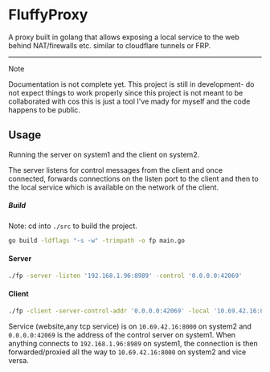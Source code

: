 # FluffyProxy

A proxy built in golang that allows exposing a local service to the
web behind NAT/firewalls etc. similar to cloudflare tunnels or FRP.

<hr />

> [!NOTE]
> Documentation is not complete yet. This project is still in
> development- do not expect things to work properly since this
> project is not meant to be collaborated with cos this is just a tool
> I've mady for myself and the code happens to be public.

## Usage

Running the server on system1 and the client on system2.

The server listens for control messages from the client and once
connected, forwards connections on the listen port to the client and
then to the local service which is available on the network of the
client.

##### Build

Note: cd into `./src` to build the project.

```sh
go build -ldflags "-s -w" -trimpath -o fp main.go
```

#### Server

```sh
./fp -server -listen '192.168.1.96:8989' -control '0.0.0.0:42069'
```

#### Client

```sh
./fp -client -server-control-addr '0.0.0.0:42069' -local '10.69.42.16:8000'
```

Service (website,any tcp service) is on `10.69.42.16:8000` on system2
and `0.0.0.0:42069` is the address of the control server on system1.
When anything connects to `192.168.1.96:8989` on system1, the
connection is then forwarded/proxied all the way to `10.69.42.16:8000`
on system2 and vice versa.



